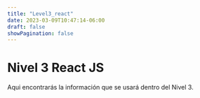 ```yaml
---
title: "Level3_react"
date: 2023-03-09T10:47:14-06:00
draft: false
showPagination: false
---
```


# Nivel 3 React JS

Aqui encontrarás la información que se usará dentro del Nivel 3.